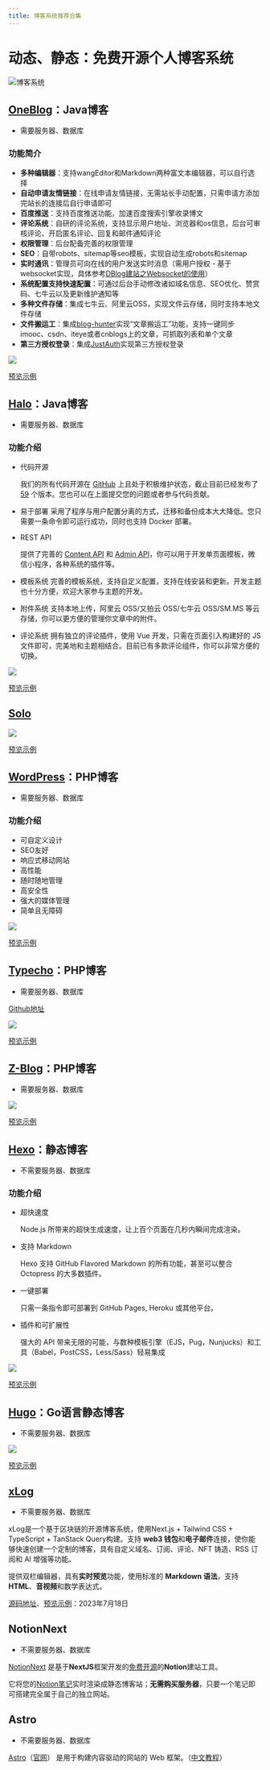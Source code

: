 ```yaml
---
title: 博客系统推荐合集
---
```


# 动态、静态：免费开源个人博客系统

![博客系统](https://usacdn.wangdu.site/file/blog-cdn/WP-CDN-02/2023/202301291357785.webp)

## [OneBlog](https://gitee.com/yadong.zhang/DBlog)：Java博客

- 需要服务器、数据库

### 功能简介

- **多种编辑器**：支持wangEditor和Markdown两种富文本编辑器，可以自行选择
- **自动申请友情链接**：在线申请友情链接，无需站长手动配置，只需申请方添加完站长的连接后自行申请即可
- **百度推送**：支持百度推送功能，加速百度搜索引擎收录博文
- **评论系统**：自研的评论系统，支持显示用户地址、浏览器和os信息，后台可审核评论、开启匿名评论、回复和邮件通知评论
- **权限管理**：后台配备完善的权限管理
- **SEO**：自带robots、sitemap等seo模板，实现自动生成robots和sitemap
- **实时通讯**：管理员可向在线的用户发送实时消息（需用户授权 - 基于websocket实现，具体参考[DBlog建站之Websocket的使用](https://docs.zhyd.me/article/111)）
- **系统配置支持快速配置**：可通过后台手动修改诸如域名信息、SEO优化、赞赏码、七牛云以及更新维护通知等
- **多种文件存储**：集成七牛云、阿里云OSS，实现文件云存储，同时支持本地文件存储
- **文件搬运工**：集成[blog-hunter](https://gitee.com/yadong.zhang/blog-hunter)实现“文章搬运工”功能，支持一键同步imooc、csdn、iteye或者cnblogs上的文章，可抓取列表和单个文章
- **第三方授权登录**：集成[JustAuth](https://gitee.com/yadong.zhang/JustAuth)实现第三方授权登录

![](https://usacdn.wangdu.site/file/blog-cdn/WP-CDN/20210322102300.webp)

[预览示例](http://www.itsoku.com/)

## [Halo](https://github.com/halo-dev/halo)：Java博客

- 需要服务器、数据库

### 功能介绍

- 代码开源

  我们的所有代码开源在 [GitHub](https://github.com/halo-dev) 上且处于积极维护状态，截止目前已经发布了 [59](https://github.com/halo-dev/halo/releases) 个版本。您也可以在上面提交您的问题或者参与代码贡献。

- 易于部署
采用了程序与用户配置分离的方式，迁移和备份成本大大降低。您只需要一条命令即可运行成功，同时也支持 Docker 部署。

- REST API

  提供了完善的 [Content API](https://api.halo.run/content-api.html) 和 [Admin API](https://api.halo.run/admin-api.html)，你可以用于开发单页面模板，微信小程序，各种系统的插件等。
  
- 模板系统
完善的模板系统，支持自定义配置，支持在线安装和更新。开发主题也十分方便，欢迎大家参与主题的开发。

- 附件系统
支持本地上传，阿里云 OSS/又拍云 OSS/七牛云 OSS/SM.MS 等云存储，你可以更方便的管理你文章中的附件。

- 评论系统
拥有独立的评论插件，使用 Vue 开发，只需在页面引入构建好的 JS 文件即可，完美地和主题相结合。目前已有多款评论组件，你可以非常方便的切换。

![](https://usacdn.wangdu.site/file/blog-cdn/WP-CDN/20210322102925.webp)

[预览示例](https://blog.chihiro.org.cn/)

## [Solo](https://gitee.com/dl88250/solo)

![](https://usacdn.wangdu.site/file/blog-cdn/WP-CDN/20210322103326.webp)

[预览示例](https://88250.b3log.org/)

## [WordPress](https://cn.wordpress.org/)：PHP博客

- 需要服务器、数据库

### 功能介绍

- 可自定义设计
- SEO友好
- 响应式移动网站
- 高性能
- 随时随地管理
- 高安全性
- 强大的媒体管理
- 简单且无障碍

![](https://usacdn.wangdu.site/file/blog-cdn/WP-CDN/20210322104129.webp)

[预览示例](https://www.wangdu.site/)

## [Typecho](http://typecho.org/)：PHP博客

- 需要服务器、数据库

[Github地址](https://github.com/typecho/typecho/)

![](https://usacdn.wangdu.site/file/blog-cdn/WP-CDN/20210322104733.webp)

[预览示例](http://www.eknown.cn/)

## [Z-Blog](https://www.zblogcn.com/)：PHP博客

- 需要服务器、数据库

![](https://usacdn.wangdu.site/file/blog-cdn/WP-CDN/20210322103921.webp)

[预览示例](https://blog.zblogcn.com/)

## [Hexo](https://hexo.io/zh-cn/)：静态博客

- 不需要服务器、数据库

### 功能介绍

- 超快速度

  Node.js 所带来的超快生成速度，让上百个页面在几秒内瞬间完成渲染。

- 支持 Markdown

  Hexo 支持 GitHub Flavored Markdown 的所有功能，甚至可以整合 Octopress 的大多数插件。

- 一键部署

  只需一条指令即可部署到 GitHub Pages, Heroku 或其他平台。

- 插件和可扩展性

  强大的 API 带来无限的可能，与数种模板引擎（EJS，Pug，Nunjucks）和工具（Babel，PostCSS，Less/Sass）轻易集成

![](https://usacdn.wangdu.site/file/blog-cdn/WP-CDN/20210322104920.webp)

[预览示例](https://blog.wangdu.site/)

## [Hugo](https://gohugo.io/)：Go语言静态博客

- 不需要服务器、数据库

![](https://usacdn.wangdu.site/file/blog-cdn/WP-CDN/20210322105459.webp)

[预览示例](https://ublogger.netlify.app/)

## [xLog](https://xlog.app/)

- 不需要服务器、数据库

xLog是一个基于区块链的开源博客系统，使用Next.js + Tailwind CSS + TypeScript + TanStack Query构建。支持 **web3 钱包**和**电子邮件**连接，使你能够快速创建一个定制的博客，具有自定义域名、订阅、评论、NFT 铸造、RSS 订阅和 AI 增强等功能。

提供双栏编辑器，具有**实时预览**功能，使用标准的 **Markdown 语法**，支持 **HTML**、**音视频**和数学表达式。

[源码地址](https://github.com/Crossbell-Box/xlog)、[预览示例](https://xlog.wangdu.site/)：2023年7月18日

## NotionNext

- 不需要服务器、数据库

[NotionNext](https://www.tangly1024.com/) 是基于**NextJS**框架开发的[免费开源](https://github.com/tangly1024/NotionNext)的**Notion**建站工具。

它将您的[Notion笔记](https://tangly1024.com/article/notion)实时渲染成静态博客站；**无需购买服务器**，只要一个笔记即可搭建完全属于自己的独立网站。

## Astro

- 不需要服务器、数据库

[Astro](https://astro-cn.com/)（[官网](https://astro.build/)） 是用于构建内容驱动的网站的 Web 框架。（[中文教程](https://docs.astro.build/zh-cn/getting-started/)）


